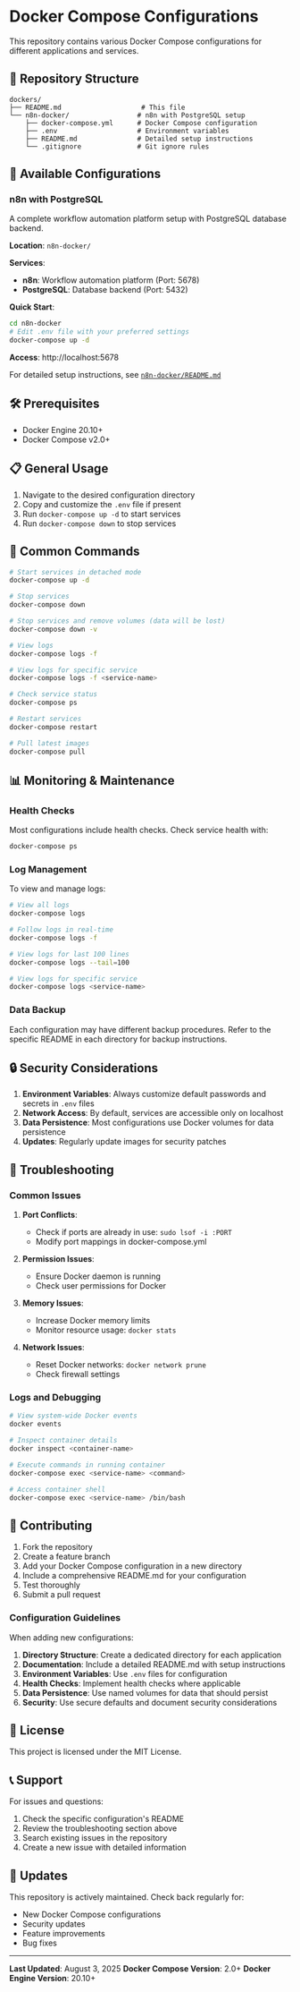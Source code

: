 # Docker Compose Configurations

This repository contains various Docker Compose configurations for different applications and services.

## 📁 Repository Structure

```
dockers/
├── README.md                    # This file
└── n8n-docker/                 # n8n with PostgreSQL setup
    ├── docker-compose.yml      # Docker Compose configuration
    ├── .env                    # Environment variables
    ├── README.md               # Detailed setup instructions
    └── .gitignore              # Git ignore rules
```

## 🚀 Available Configurations

### n8n with PostgreSQL
A complete workflow automation platform setup with PostgreSQL database backend.

**Location**: `n8n-docker/`

**Services**:
- **n8n**: Workflow automation platform (Port: 5678)
- **PostgreSQL**: Database backend (Port: 5432)

**Quick Start**:
```bash
cd n8n-docker
# Edit .env file with your preferred settings
docker-compose up -d
```

**Access**: http://localhost:5678

For detailed setup instructions, see [`n8n-docker/README.md`](n8n-docker/README.md)

## 🛠 Prerequisites

- Docker Engine 20.10+
- Docker Compose v2.0+

## 📋 General Usage

1. Navigate to the desired configuration directory
2. Copy and customize the `.env` file if present
3. Run `docker-compose up -d` to start services
4. Run `docker-compose down` to stop services

## 🔧 Common Commands

```bash
# Start services in detached mode
docker-compose up -d

# Stop services
docker-compose down

# Stop services and remove volumes (data will be lost)
docker-compose down -v

# View logs
docker-compose logs -f

# View logs for specific service
docker-compose logs -f <service-name>

# Check service status
docker-compose ps

# Restart services
docker-compose restart

# Pull latest images
docker-compose pull
```

## 📊 Monitoring & Maintenance

### Health Checks
Most configurations include health checks. Check service health with:
```bash
docker-compose ps
```

### Log Management
To view and manage logs:
```bash
# View all logs
docker-compose logs

# Follow logs in real-time
docker-compose logs -f

# View logs for last 100 lines
docker-compose logs --tail=100

# View logs for specific service
docker-compose logs <service-name>
```

### Data Backup
Each configuration may have different backup procedures. Refer to the specific README in each directory for backup instructions.

## 🔒 Security Considerations

1. **Environment Variables**: Always customize default passwords and secrets in `.env` files
2. **Network Access**: By default, services are accessible only on localhost
3. **Data Persistence**: Most configurations use Docker volumes for data persistence
4. **Updates**: Regularly update images for security patches

## 🐛 Troubleshooting

### Common Issues

1. **Port Conflicts**: 
   - Check if ports are already in use: `sudo lsof -i :PORT`
   - Modify port mappings in docker-compose.yml

2. **Permission Issues**:
   - Ensure Docker daemon is running
   - Check user permissions for Docker

3. **Memory Issues**:
   - Increase Docker memory limits
   - Monitor resource usage: `docker stats`

4. **Network Issues**:
   - Reset Docker networks: `docker network prune`
   - Check firewall settings

### Logs and Debugging
```bash
# View system-wide Docker events
docker events

# Inspect container details
docker inspect <container-name>

# Execute commands in running container
docker-compose exec <service-name> <command>

# Access container shell
docker-compose exec <service-name> /bin/bash
```

## 🤝 Contributing

1. Fork the repository
2. Create a feature branch
3. Add your Docker Compose configuration in a new directory
4. Include a comprehensive README.md for your configuration
5. Test thoroughly
6. Submit a pull request

### Configuration Guidelines

When adding new configurations:

1. **Directory Structure**: Create a dedicated directory for each application
2. **Documentation**: Include a detailed README.md with setup instructions
3. **Environment Variables**: Use `.env` files for configuration
4. **Health Checks**: Implement health checks where applicable
5. **Data Persistence**: Use named volumes for data that should persist
6. **Security**: Use secure defaults and document security considerations

## 📄 License

This project is licensed under the MIT License.

## 📞 Support

For issues and questions:

1. Check the specific configuration's README
2. Review the troubleshooting section above
3. Search existing issues in the repository
4. Create a new issue with detailed information

## 🔄 Updates

This repository is actively maintained. Check back regularly for:
- New Docker Compose configurations
- Security updates
- Feature improvements
- Bug fixes

---

**Last Updated**: August 3, 2025
**Docker Compose Version**: 2.0+
**Docker Engine Version**: 20.10+
